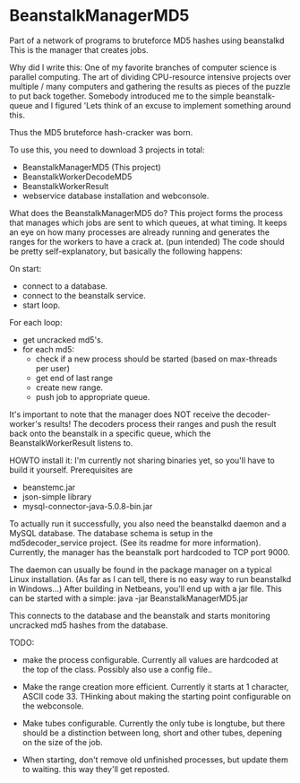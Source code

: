 BeanstalkManagerMD5
===================

Part of a network of programs to bruteforce MD5 hashes using beanstalkd This is the manager that creates jobs.

Why did I write this: 
One of my favorite branches of computer science is parallel computing. The art of dividing CPU-resource intensive projects
over multiple / many computers and gathering the results as pieces of the puzzle to put back together. Somebody introduced me
to the simple beanstalk-queue and I figured 'Lets think of an excuse to implement something around this. 

Thus the MD5 bruteforce hash-cracker was born. 

To use this, you need to download 3 projects in total: 
- BeanstalkManagerMD5 (This project) 
- BeanstalkWorkerDecodeMD5
- BeanstalkWorkerResult
- webservice database installation and webconsole. 


What does the BeanstalkManagerMD5 do? 
This project forms the process that manages which jobs are sent to which queues, at what timing. It keeps an eye on how many
processes are already running and generates the ranges for the workers to have a crack at. (pun intended) 
The code should be pretty self-explanatory, but basically the following happens: 

On start:
- connect to a database. 
- connect to the beanstalk service. 
- start loop. 

For each loop: 
- get uncracked md5's. 
- for each md5: 
  - check if a new process should be started (based on max-threads per user) 
  - get end of last range
  - create new range.
  - push job to appropriate queue. 

It's important to note that the manager does NOT receive the decoder-worker's results! The decoders process their ranges and 
push the result back onto the beanstalk in a specific queue, which the BeanstalkWorkerResult listens to. 


HOWTO install it: 
I'm currently not sharing binaries yet, so you'll have to build it yourself.
Prerequisites are 
- beanstemc.jar
- json-simple library
- mysql-connector-java-5.0.8-bin.jar



To actually run it successfully, you also need the beanstalkd daemon and a MySQL database. 
The database schema is setup in the md5decoder_service project. (See its readme for more information).
Currently, the manager has the beanstalk port hardcoded to TCP port 9000. 

The daemon can usually be found in the package manager on a typical Linux installation. (As far as I can tell, there is no easy way
to run beanstalkd in Windows...) After building in Netbeans, you'll end up with a jar file. This can be started with a simple:
java -jar BeanstalkManagerMD5.jar

This connects to the database and the beanstalk and starts monitoring uncracked md5 hashes from the database. 



TODO: 
- make the process configurable. Currently all values are hardcoded at the top of the class. Possibly also use a config file..
+ Make the range creation more efficient. Currently it starts at 1 character, ASCII code 33. THinking about making the starting point configurable on the webconsole. 
- Make tubes configurable. Currently the only tube is longtube, but there should be a distinction between long, short and other tubes, depening on the size of the job. 
+ When starting, don't remove old unfinished processes, but update them to waiting. this way they'll get reposted. 